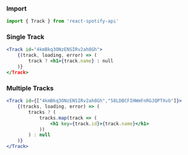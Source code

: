 ### Import
```js static
import { Track } from 'react-spotify-api'
```

### Single Track
```jsx static
<Track id="4kmBkq3ONzENSIRv2ah8Gh">
    {(track, loading, error) => (
        track ? <h1>{track.name} : null
    )}
</Track>
```

### Multiple Tracks
```jsx static
<Track id={["4kmBkq3ONzENSIRv2ah8Gh","58LDBCFIHWmFnRGJQPTXvb"]}>
    {(tracks, loading, error) => (
        tracks ? (
            tracks.map(track => (
                <h1 key={track.id}>{track.name}</h1>
            ))
        ) : null
    )}
</Track>
```